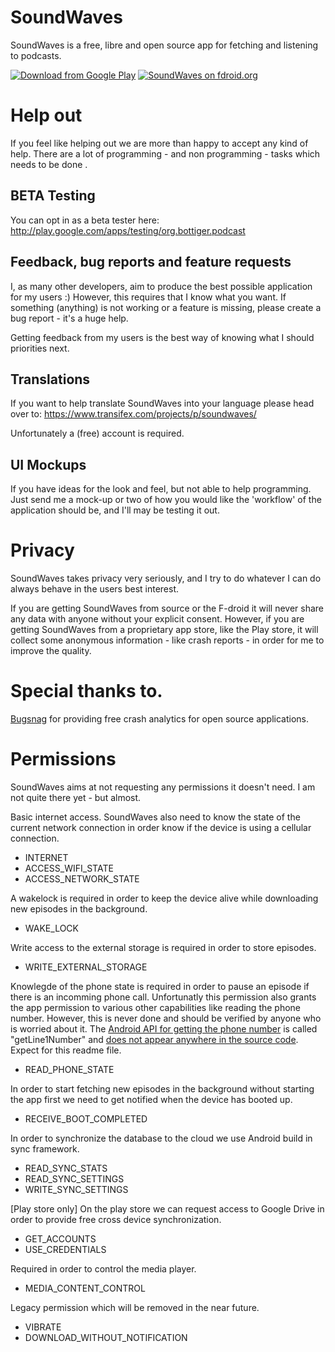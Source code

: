 # SoundWaves

SoundWaves is a free, libre and open source app for fetching and listening to podcasts.

[![Download from Google Play](http://www.android.com/images/brand/android_app_on_play_large.png "Download from Google Play")](https://play.google.com/store/apps/details?id=org.bottiger.podcast)
[![SoundWaves on fdroid.org](https://camo.githubusercontent.com/7df0eafa4433fa4919a56f87c3d99cf81b68d01c/68747470733a2f2f662d64726f69642e6f72672f77696b692f696d616765732f632f63342f462d44726f69642d627574746f6e5f617661696c61626c652d6f6e2e706e67 "Download from fdroid.org")](https://f-droid.org/repository/browse/?fdcategory=Multimedia&fdid=org.bottiger.podcast&fdpage=1)

# Help out

If you feel like helping out we are more than happy to accept any kind of help. There are a lot of programming - and non programming - tasks which needs to be done .  

## BETA Testing

You can opt in as a beta tester here: http://play.google.com/apps/testing/org.bottiger.podcast

## Feedback, bug reports and feature requests

I, as many other developers, aim to produce the best possible application for my users :) 
However, this requires that I know what you want. If something (anything) is not working or a feature is missing, please create a bug report - it's a huge help.

Getting feedback from my users is the best way of knowing what I should priorities next.

## Translations
If you want to help translate SoundWaves into your language please head over to:
https://www.transifex.com/projects/p/soundwaves/

Unfortunately a (free) account is required.

## UI Mockups

If you have ideas for the look and feel, but not able to help programming. Just send me a mock-up or two of how you would like the 'workflow' of the application should be, and I'll may be testing it out.

# Privacy

SoundWaves takes privacy very seriously, and I try to do whatever I can do always behave in the users best interest.

If you are getting SoundWaves from source or the F-droid it will never share any data with anyone without your explicit consent.
However, if you are getting SoundWaves from a proprietary app store, like the Play store, it will collect some anonymous information - like crash reports - in order for me to improve the quality.

# Special thanks to.

[Bugsnag](https://bugsnag.com/) for providing free crash analytics for open source applications.

# Permissions

SoundWaves aims at not requesting any permissions it doesn't need. I am not quite there yet - but almost.

Basic internet access. SoundWaves also need to know the state of the current network connection in order know if 
the device is using a cellular connection.
* INTERNET
* ACCESS_WIFI_STATE
* ACCESS_NETWORK_STATE

A wakelock is required in order to keep the device alive while downloading new episodes in the background.
* WAKE_LOCK

Write access to the external storage is required in order to store episodes.
* WRITE_EXTERNAL_STORAGE

Knowlegde of the phone state is required in order to pause an episode if there is an incomming phone call. Unfortunatly this permission also grants the app permission to various other capabilities like reading the phone number. However, this is never done and should be verified by anyone who is worried about it. The [Android API for getting the phone number](http://developer.android.com/reference/android/telephony/TelephonyManager.html#getLine1Number%28%29) is called "getLine1Number" and [does not appear anywhere in the source code](https://github.com/bottiger/SoundWaves/search?utf8=%E2%9C%93&q=getLine1Number). Expect for this readme file.
* READ_PHONE_STATE

In order to start fetching new episodes in the background without starting the app first we need to get notified when the device has booted up.
* RECEIVE_BOOT_COMPLETED

In order to synchronize the database to the cloud we use Android build in sync framework.
* READ_SYNC_STATS
* READ_SYNC_SETTINGS
* WRITE_SYNC_SETTINGS

[Play store only] On the play store we can request access to Google Drive in order to provide free cross device synchronization.
* GET_ACCOUNTS
* USE_CREDENTIALS

Required in order to control the media player.
* MEDIA_CONTENT_CONTROL

Legacy permission which will be removed in the near future.
* VIBRATE
* DOWNLOAD_WITHOUT_NOTIFICATION
